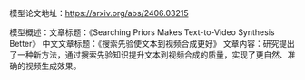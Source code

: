 模型论文地址：https://arxiv.org/abs/2406.03215

模型概述：文章标题：《Searching Priors Makes Text-to-Video Synthesis Better》
中文文章标题：《搜索先验使文本到视频合成更好》
文章内容：研究提出了一种新方法，通过搜索先验知识提升文本到视频合成的质量，实现了更自然、准确的视频生成效果。
